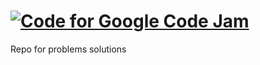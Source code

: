 # [![Code for Google Code Jam](https://code.google.com/codejam/contest/static/logo_image1.gif "Google Code Jam")](http://code.google.com/codejam)

Repo for problems solutions
